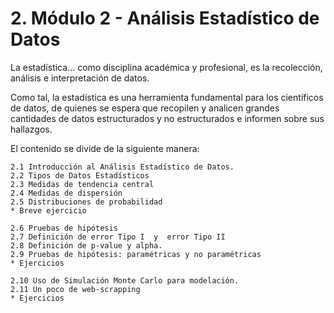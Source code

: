 # 2. Módulo 2 - Análisis Estadístico de Datos

La estadística... como disciplina académica y profesional, es la recolección, análisis e interpretación de datos.

Como tal, la estadística es una herramienta fundamental para los científicos de datos, de quienes se espera que recopilen 
y analicen grandes cantidades de datos estructurados y no estructurados e informen sobre sus hallazgos.

El contenido se divide de la siguiente manera:

    2.1 Introducción al Análisis Estadístico de Datos.
    2.2 Tipos de Datos Estadísticos
    2.3 Medidas de tendencia central
    2.4 Medidas de dispersión
    2.5 Distribuciones de probabilidad
    * Breve ejercicio

    2.6 Pruebas de hipótesis
    2.7 Definición de error Tipo I  y  error Tipo II
    2.8 Definición de p-value y alpha. 
    2.9 Pruebas de hipótesis: paramétricas y no paramétricas
    * Ejercicios

    2.10 Uso de Simulación Monte Carlo para modelación.
    2.11 Un poco de web-scrapping
    * Ejercicios

